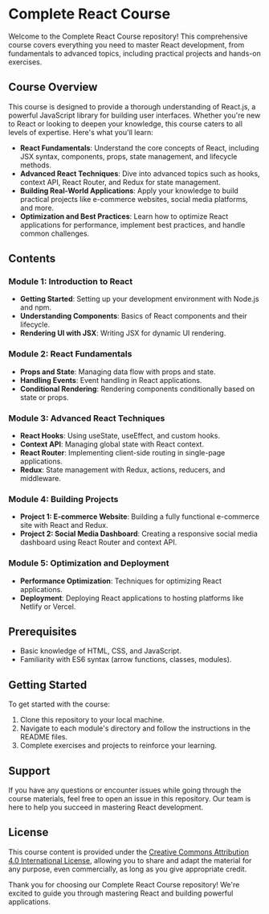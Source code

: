 # Complete React Course

Welcome to the Complete React Course repository! This comprehensive course covers everything you need to master React development, from fundamentals to advanced topics, including practical projects and hands-on exercises.

## Course Overview

This course is designed to provide a thorough understanding of React.js, a powerful JavaScript library for building user interfaces. Whether you're new to React or looking to deepen your knowledge, this course caters to all levels of expertise. Here's what you'll learn:

- **React Fundamentals**: Understand the core concepts of React, including JSX syntax, components, props, state management, and lifecycle methods.
- **Advanced React Techniques**: Dive into advanced topics such as hooks, context API, React Router, and Redux for state management.
- **Building Real-World Applications**: Apply your knowledge to build practical projects like e-commerce websites, social media platforms, and more.
- **Optimization and Best Practices**: Learn how to optimize React applications for performance, implement best practices, and handle common challenges.

## Contents

### Module 1: Introduction to React

- **Getting Started**: Setting up your development environment with Node.js and npm.
- **Understanding Components**: Basics of React components and their lifecycle.
- **Rendering UI with JSX**: Writing JSX for dynamic UI rendering.

### Module 2: React Fundamentals

- **Props and State**: Managing data flow with props and state.
- **Handling Events**: Event handling in React applications.
- **Conditional Rendering**: Rendering components conditionally based on state or props.

### Module 3: Advanced React Techniques

- **React Hooks**: Using useState, useEffect, and custom hooks.
- **Context API**: Managing global state with React context.
- **React Router**: Implementing client-side routing in single-page applications.
- **Redux**: State management with Redux, actions, reducers, and middleware.

### Module 4: Building Projects

- **Project 1: E-commerce Website**: Building a fully functional e-commerce site with React and Redux.
- **Project 2: Social Media Dashboard**: Creating a responsive social media dashboard using React Router and context API.

### Module 5: Optimization and Deployment

- **Performance Optimization**: Techniques for optimizing React applications.
- **Deployment**: Deploying React applications to hosting platforms like Netlify or Vercel.

## Prerequisites

- Basic knowledge of HTML, CSS, and JavaScript.
- Familiarity with ES6 syntax (arrow functions, classes, modules).

## Getting Started

To get started with the course:

1. Clone this repository to your local machine.
2. Navigate to each module's directory and follow the instructions in the README files.
3. Complete exercises and projects to reinforce your learning.

## Support

If you have any questions or encounter issues while going through the course materials, feel free to open an issue in this repository. Our team is here to help you succeed in mastering React development.

## License

This course content is provided under the [Creative Commons Attribution 4.0 International License](LICENSE), allowing you to share and adapt the material for any purpose, even commercially, as long as you give appropriate credit.

Thank you for choosing our Complete React Course repository! We're excited to guide you through mastering React and building powerful applications.
